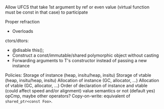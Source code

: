 Allow UFCS that take 1st argument by ref or even value
(virtual function must be const in that case) to participate

Proper refraction
  * Overloads

ctors/dtors:
  * @disable this();
  * Construct a const/immutable/shared polymorphic object without casting
  * Forwarding arguments to T's constructor instead of passing a new instance

Policies:
   Storage of instance (heap, insitu/heap, insitu)
   Storage of vtable (heap, insitu/heap, insitu)
   Allocation of instance (GC, allocator, ...)
   Allocation of vtable (GC, allocator, ...)
   Order of declaration of instance and vtable (could affect speed and/or alignment)
   value semantics or not (default yes)
   opCmp, maybe other operators?
   Copy-on-write: equivalent of `shared_ptr<const Foo>`.
